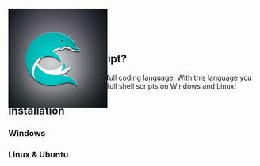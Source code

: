<p align="center" style="position:absolute">
  <img src="https://github.com/KhaledWithD/Dolphin-Script/blob/main/dolphin-script-logo.jpg" width=200 height=200>
</p>

# Dolphin-Script 

## What is Dolphin Script?

Dolphin Script is a very powerfull coding language. With this language you have the ability to write powerfull shell scripts on Windows and Linux!

## Installation

### Windows

### Linux & Ubuntu
